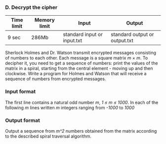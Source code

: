 ### D. Decrypt the cipher

| Time limit | Memory limit | Input                       | Output                        |
|------------|--------------|-----------------------------|-------------------------------|
| 9 sec      | 286Mb         | standard input or input.txt | standard output or output.txt |

Sherlock Holmes and Dr. Watson transmit encrypted messages consisting of numbers to each other. 
Each message is a square matrix *m × m*.
To decipher it, you need to get a sequence of numbers: print the values of the matrix in a spiral, 
starting from the central element - moving up and then clockwise.
Write a program for Holmes and Watson that will receive a sequence of numbers from encrypted messages.

### Input format
The first line contains a natural odd number *m*,
*1 ≤ m ≤ 1000*.
In each of the following *m* lines written *m* integers ranging from *-1000* to *1000*

### Output format
Output a sequence from *m^2* numbers obtained from the matrix according to the described spiral traversal algorithm.
